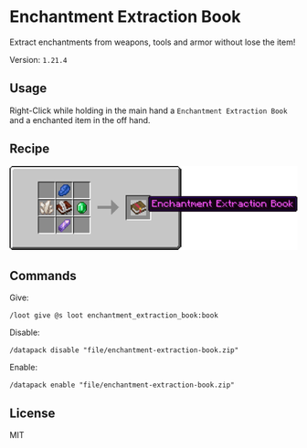 # Enchantment Extraction Book

Extract enchantments from weapons, tools and armor without lose the item!

Version: `1.21.4`

## Usage

Right-Click while holding in the main hand a `Enchantment Extraction Book` and a enchanted item in the off hand.

## Recipe

![recipe](https://raw.githubusercontent.com/lullaby6/enchantment-extraction-book-data-pack/refs/heads/main/images/recipe.png)

## Commands

Give:

```mcfunction
/loot give @s loot enchantment_extraction_book:book
```

Disable:

```mcfunction
/datapack disable "file/enchantment-extraction-book.zip"
```

Enable:

```mcfunction
/datapack enable "file/enchantment-extraction-book.zip"
```

## License

MIT